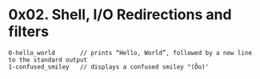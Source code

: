 # 0x02. Shell, I/O Redirections and filters

```
0-hello_world 		// prints “Hello, World”, followed by a new line to the standard output
1-confused_smiley 	// displays a confused smiley "(Ôo)'
```
